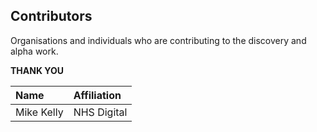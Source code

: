 ## Contributors
Organisations and individuals who are contributing to the discovery and alpha work.

**THANK YOU**

| **Name** | **Affiliation** |
| :------ | :------ |
| Mike Kelly | NHS Digital |

